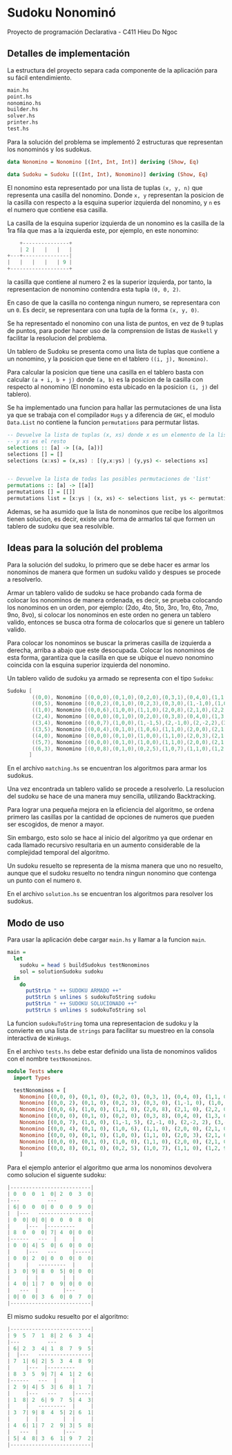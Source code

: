 # 		Sudoku Nonominó
Proyecto de programación Declarativa - C411 Hieu Do Ngoc

## Detalles de implementación

La estructura del proyecto separa cada componente de la aplicación para su fácil entendimiento.

```d
main.hs
point.hs
nonomino.hs
builder.hs
solver.hs
printer.hs
test.hs
```

Para la solución del problema se implementó 2 estructuras que representan los nonominós y los sudokus.

```haskell
data Nonomino = Nonomino [(Int, Int, Int)] deriving (Show, Eq)

data Sudoku = Sudoku [((Int, Int), Nonomino)] deriving (Show, Eq)
```

El nonomino esta representado por una lista de tuplas `(x, y, n)` que representa una casilla del nonomino.
Donde `x, y` representan la posicion de la casilla con respecto a la esquina superior izquierda del nonomino,
y `n` es el numero que contiene esa casilla.

La casilla de la esquina superior izquierda de un nonomino es la casilla de la 1ra fila que mas a la izquierda
este, por ejemplo, en este nonomino:

```d
    +---------------+
    | 2 |   |   |   |
+---+---------------|
|   |   |   |   | 9 |
+-------------------+
```

la casilla que contiene al numero 2 es la superior izquierda, por tanto, la representacion de nonomino
contendra esta tupla `(0, 0, 2)`.

En caso de que la casilla no contenga ningun numero, se representara con un `0`. Es decir, se representara 
con una tupla de la forma `(x, y, 0)`.

Se ha representado el nonomino con una lista de puntos, en vez de 9 tuplas de puntos, para poder hacer uso de la
comprension de listas de `Haskell` y facilitar la resolucion del problema.

Un tablero de Sudoku se presenta como una lista de tuplas que contiene a un nonomino, y la posicion que tiene
en el tablero `((i, j), Nonomino)`.

Para calcular la posicion que tiene una casilla en el tablero basta con calcular `(a + i, b + j)` donde `(a, b)`
es la posicion de la casilla con respecto al nonomino (El nonomino esta ubicado en la posicion `(i, j)` del tablero).

Se ha implementado una funcion para hallar las permutaciones de una lista ya que se trabaja con el compilador `Hugs`
y a diferencia de `GHC`, el modulo `Data.List` no contiene la funcion `permutations` para permutar listas.

```haskell
-- Devuelve la lista de tuplas (x, xs) donde x es un elemento de la lista dada
-- y xs es el resto
selections :: [a] -> [(a, [a])]
selections [] = []
selections (x:xs) = (x,xs) : [(y,x:ys) | (y,ys) <- selections xs]


-- Devuelve la lista de todas las posibles permutaciones de 'list'
permutations :: [a] -> [[a]]
permutations [] = [[]]
permutations list = [x:ys | (x, xs) <- selections list, ys <- permutations xs]
```

Ademas, se ha asumido que la lista de nonominos que recibe los algoritmos tienen solucion, es decir, existe una forma de armarlos tal que formen un tablero de sudoku que sea resolvible.

## Ideas para la solución del problema

Para la solución del sudoku, lo primero que se debe hacer es armar los nonominos de manera que formen
un sudoku valido y despues se procede a resolverlo.

Armar un tablero valido de sudoku se hace probando cada forma de colocar los nonominos de manera ordenada, es decir,
se prueba colocando los nonominos en un orden, por ejemplo: (2do, 4to, 5to, 3ro, 1ro, 6to, 7mo, 9no, 8vo), si colocar los nonominos en este orden no genera un tablero valido, entonces se busca otra forma de colocarlos que si genere un tablero valido.

Para colocar los nonominos se buscar la primeras casilla de izquierda a derecha, arriba a abajo que este desocupada.
Colocar los nonominos de esta forma, garantiza que la casilla en que se ubique el nuevo nonomino coincida con la esquina superior izquierda del nonomino.

Un tablero valido de sudoku ya armado se representa con el tipo `Sudoku`:

```d
Sudoku [
        ((0,0), Nonomino [(0,0,0),(0,1,0),(0,2,0),(0,3,1),(0,4,0),(1,1,0),(1,2,0),(1,3,0),(2,2,0)])
        ((0,5), Nonomino [(0,0,2),(0,1,0),(0,2,3),(0,3,0),(1,-1,0),(1,0,0),(1,1,0),(1,2,9),(1,3,0)])
        ((1,0), Nonomino [(0,0,6),(1,0,0),(1,1,0),(2,0,8),(2,1,0),(2,2,0),(2,3,0),(1,3,0),(3,2,4)])
        ((2,4), Nonomino [(0,0,0),(0,1,0),(0,2,0),(0,3,8),(0,4,0),(1,3,0),(1,4,0),(2,3,0),(2,4,0)])
        ((3,4), Nonomino [(0,0,7),(1,0,0),(1,-1,5),(2,-1,0),(2,-2,2),(3,-2,9),(4,-2,1),(5,-2,0),(5,-3,0)])
        ((3,5), Nonomino [(0,0,4),(0,1,0),(1,0,6),(1,1,0),(2,0,0),(2,1,0),(2,-1,0),(3,1,0),(4,1,0)])
        ((4,0), Nonomino [(0,0,0),(0,1,0),(1,0,0),(1,1,0),(2,0,3),(2,1,0),(3,0,4),(3,1,0),(4,0,0)])
        ((5,7), Nonomino [(0,0,0),(0,1,0),(1,0,0),(1,1,0),(2,0,0),(2,1,0),(3,0,7),(3,1,0),(3,-1,0)])
        ((6,3), Nonomino [(0,0,8),(0,1,0),(0,2,5),(1,0,7),(1,1,0),(1,2,9),(2,0,3),(2,1,6),(2,2,0)])
       ]
```

En el archivo `matching.hs` se encuentran los algoritmos para armar los sudokus.

Una vez encontrada un tablero valido se procede a resolverlo. La resolucion del sudoku se hace de una manera muy sencilla, utilizando Backtracking.

Para lograr una pequeña mejora en la eficiencia del algoritmo, se ordena primero las casillas por la cantidad de opciones de numeros que pueden ser escogidos, de menor a mayor.

Sin embargo, esto solo se hace al inicio del algoritmo ya que ordenar en cada llamado recursivo resultaria en un aumento considerable de la complejidad temporal del algoritmo.

Un sudoku resuelto se representa de la misma manera que uno no resuelto, aunque que el sudoku resuelto no tendra ningun nonomino que contenga un punto con el numero `0`.

En el archivo `solution.hs` se encuentran los algoritmos para resolver los sudokus.

## Modo de uso

Para usar la aplicación debe cargar `main.hs` y llamar a la funcion `main`.

```haskell
main =
  let
    sudoku = head $ buildSudokus testNonominos
    sol = solutionSudoku sudoku
  in
    do
      putStrLn " ++ SUDOKU ARMADO ++"
      putStrLn $ unlines $ sudokuToString sudoku
      putStrLn " ++ SUDOKU SOLUCIONADO ++"
      putStrLn $ unlines $ sudokuToString sol
```

La funcion `sudokuToString` toma una representacion de sudoku y la convierte en una lista de `strings` para facilitar su muestreo en la consola interactiva de `WinHugs`.

En el archivo `tests.hs` debe estar definido una lista de nonominos validos con el nombre `testNonominos`.

```haskell
module Tests where
  import Types

  testNonominos = [
    Nonomino [(0,0, 0), (0,1, 0), (0,2, 0), (0,3, 1), (0,4, 0), (1,1, 0), (1,2, 0), (1,3, 0), (2,2, 0)],
    Nonomino [(0,0, 2), (0,1, 0), (0,2, 3), (0,3, 0), (1,-1, 0), (1,0, 0), (1,1, 0), (1,2, 9), (1,3, 0)],
    Nonomino [(0,0, 6), (1,0, 0), (1,1, 0), (2,0, 8), (2,1, 0), (2,2, 0), (2,3, 0), (1,3, 0), (3,2, 4)],
    Nonomino [(0,0, 0), (0,1, 0), (0,2, 0), (0,3, 8), (0,4, 0), (1,3, 0), (1,4, 0), (2,3, 0), (2,4, 0)],
    Nonomino [(0,0, 7), (1,0, 0), (1,-1, 5), (2,-1, 0), (2,-2, 2), (3,-2, 9), (4,-2, 1), (5,-2, 0), (5,-3, 0)],
    Nonomino [(0,0, 4), (0,1, 0), (1,0, 6), (1,1, 0), (2,0, 0), (2,1, 0), (2,-1, 0), (3,1, 0), (4,1, 0)],
    Nonomino [(0,0, 0), (0,1, 0), (1,0, 0), (1,1, 0), (2,0, 3), (2,1, 0), (3,0, 4), (3,1, 0), (4,0, 0)],
    Nonomino [(0,0, 0), (0,1, 0), (1,0, 0), (1,1, 0), (2,0, 0), (2,1, 0), (3,0, 7), (3,1, 0), (3,-1, 0)],
    Nonomino [(0,0, 8), (0,1, 0), (0,2, 5), (1,0, 7), (1,1, 0), (1,2, 9), (2,0, 3), (2,1, 6), (2,2, 0)]
    ]
```

Para el ejemplo anterior el algoritmo que arma los nonominos devolvera como solucion el siguente sudoku:

```d
|--------------------------|
| 0  0  0  1  0| 2  0  3  0|
|---         ---           |
| 6| 0  0  0| 0  0  0  9  0|
|  |---   -----------------|
| 0  0| 0| 0| 0  0  0  8  0|
|     |---  |---------     |
| 8  0  0  0| 7| 4  0| 0  0|
|------   ---  |     |     |
| 0  0| 4| 5  0| 6  0| 0  0|
|     |---   ---     |-----|
| 0  0| 2  0| 0  0  0| 0  0|
|     |   ---------  |     |
| 3  0| 9| 8  0  5| 0| 0  0|
|     |  |        |  |     |
| 4  0| 1| 7  0  9| 0| 0  0|
|   ---  |        |---     |
| 0| 0  0| 3  6  0| 0  7  0|
|--------------------------|
```

El mismo sudoku resuelto por el algoritmo:

```d
|--------------------------|
| 9  5  7  1  8| 2  6  3  4|
|---         ---           |
| 6| 2  3  4| 1  8  7  9  5|
|  |---   -----------------|
| 7  1| 6| 2| 5  3  4  8  9|
|     |---  |---------     |
| 8  3  5  9| 7| 4  1| 2  6|
|------   ---  |     |     |
| 2  9| 4| 5  3| 6  8| 1  7|
|     |---   ---     |-----|
| 1  8| 2  6| 9  7  5| 4  3|
|     |   ---------  |     |
| 3  7| 9| 8  4  5| 2| 6  1|
|     |  |        |  |     |
| 4  6| 1| 7  2  9| 3| 5  8|
|   ---  |        |---     |
| 5| 4  8| 3  6  1| 9  7  2|
|--------------------------|
```